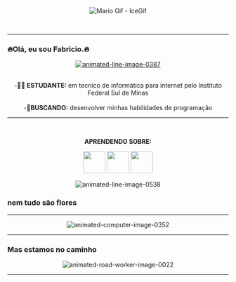 <p align="center"

 ![Mario Gif - IceGif](https://www.icegif.com/wp-content/uploads/mario-icegif-10.gif)
 
 <br>
<hr>
 
 ### 🔥Olá, eu sou Fabricio.🔥
  <p align="center"

<a href="https://www.animatedimages.org/cat-lines-562.htm"><img src="https://www.animatedimages.org/data/media/562/animated-line-image-0387.gif" border="0" alt="animated-line-image-0387" /></a>
<p align="center"
  
<hr>
<br>
-🧑‍💻 <b>ESTUDANTE:</b> em tecnico de informática para internet pelo Instituto Federal Sul de Minas
<br>
<br>
-🚨<b>BUSCANDO:</b> desenvolver minhas habilidades de programação
<br>
<hr>
<br>
<p align="center"

  <B>APRENDENDO SOBRE:</B>
<BR>
<p align="center"
<div display="inline">
<img width="50" heigth="50"src="https://cdn.jsdelivr.net/gh/devicons/devicon/icons/html5/html5-original-wordmark.svg" />
<img width="50" heigth="50"src="https://cdn.jsdelivr.net/gh/devicons/devicon/icons/css3/css3-original.svg" />
<img width="50" heigth="50"src="https://cdn.jsdelivr.net/gh/devicons/devicon/icons/javascript/javascript-original.svg" />
</div>
<p align="center"
<a href="https://www.animatedimages.org/cat-lines-562.htm"><img src="https://www.animatedimages.org/data/media/562/animated-line-image-0538.gif" border="0" alt="animated-line-image-0538" /></a>
<br>

### nem tudo são flores
<hr>
<p align="center"
<a href="https://www.animatedimages.org/cat-computer-56.htm"><img src="https://www.animatedimages.org/data/media/56/animated-computer-image-0352.gif" border="0" alt="animated-computer-image-0352" /></a>
</p>
<hr>

### Mas estamos no caminho
<p align="center"
<a href="https://www.animatedimages.org/cat-road-workers-1814.htm"><img src="https://www.animatedimages.org/data/media/1814/animated-road-worker-image-0022.gif" border="0" alt="animated-road-worker-image-0022" /></a>
</p>
<hr>
